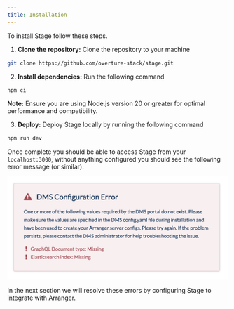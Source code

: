 ```yaml
---
title: Installation
---
```


To install Stage follow these steps.

1. **Clone the repository:** Clone the repository to your machine

```bash
git clone https://github.com/overture-stack/stage.git
```

2. **Install dependencies:** Run the following command

```bash
npm ci
```

<Warning>**Note:** Ensure you are using Node.js version 20 or greater for optimal performance and compatibility.</Warning>

3. **Deploy:** Deploy Stage locally by running the following command

```bash
npm run dev
```

Once complete you should be able to access Stage from your `localhost:3000`, without anything configured you should see the following error message (or similar):

![Entity](../assets/configerror.png 'Error')

In the next section we will resolve these errors by configuring Stage to integrate with Arranger.
